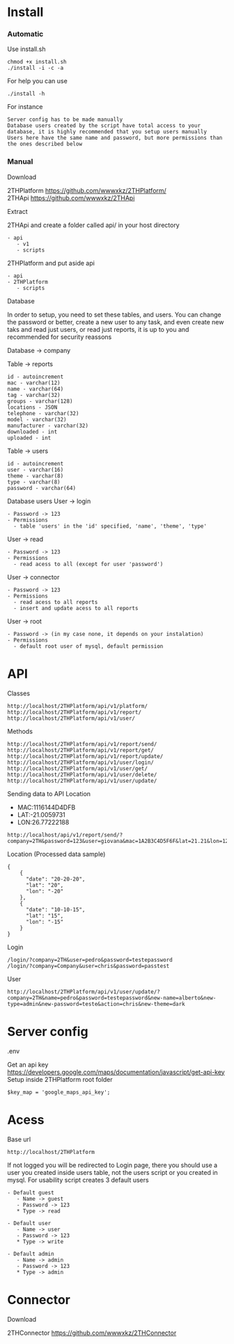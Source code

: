 # Install

### Automatic
Use install.sh
```
chmod +x install.sh
./install -i -c -a
```
For help you can use
```
./install -h
```
For instance
```
Server config has to be made manually
Database users created by the script have total access to your database, it is highly recommended that you setup users manually 
Users here have the same name and password, but more permissions than the ones described below
```

### Manual
Download

2THPlatform https://github.com/wwwxkz/2THPlatform/  
2THApi https://github.com/wwwxkz/2THApi

Extract

2THApi and create a folder called api/ in your host directory

```
- api
   - v1
   - scripts
```
2THPlatform and put aside api
```
- api
- 2THPlatform
   - scripts
```

Database

In order to setup, you need to set these tables, and users. You can change the password or better, create a new user to any task, and even create new taks and read just users, or read just reports, it is up to you and recommended for security reassons

Database -> company 

Table -> reports 
```
id - autoincrement
mac - varchar(12)
name - varchar(64)
tag - varchar(32)
groups - varchar(128)
locations - JSON 
telephone - varchar(32)
model - varchar(32)
manufacturer - varchar(32)
downloaded - int
uploaded - int
```
Table -> users
```
id - autoincrement
user - varchar(16)
theme - varchar(8)
type - varchar(8)
password - varchar(64)
```

Database users 
User -> login
```
- Password -> 123
- Permissions
  - table 'users' in the 'id' specified, 'name', 'theme', 'type'
```

User -> read
```
- Password -> 123
- Permissions
  - read acess to all (except for user 'password')
```

User -> connector
```
- Password -> 123
- Permissions
  - read acess to all reports
  - insert and update acess to all reports
```

User -> root 
```
- Password -> (in my case none, it depends on your instalation)
- Permissions
  - default root user of mysql, default permission
```

# API

Classes
```
http://localhost/2THPlatform/api/v1/platform/
http://localhost/2THPlatform/api/v1/report/
http://localhost/2THPlatform/api/v1/user/
```

Methods
```
http://localhost/2THPlatform/api/v1/report/send/
http://localhost/2THPlatform/api/v1/report/get/
http://localhost/2THPlatform/api/v1/report/update/
http://localhost/2THPlatform/api/v1/user/login/
http://localhost/2THPlatform/api/v1/user/get/
http://localhost/2THPlatform/api/v1/user/delete/
http://localhost/2THPlatform/api/v1/user/update/
```

Sending data to API 
Location
  - MAC:1116144D4DFB
  - LAT:-21.0059731
  - LON:26.77222188
```
http://localhost/api/v1/report/send/?company=2TH&password=123&user=giovana&mac=1A2B3C4D5F6F&lat=21.21&lon=12.21&tel=12313131231&model=ASUSXB00&manufacturer=ASUS
```
Location (Processed data sample)
```
{
    {
      "date": "20-20-20",
      "lat": "20",
      "lon": "-20"
    },
    {
      "date": "10-10-15",
      "lat": "15",
      "lon": "-15"
    }
}
```

Login
```
/login/?company=2TH&user=pedro&password=testepassword
/login/?company=Company&user=chris&password=passtest
```
User
```
http://localhost/2THPlatform/api/v1/user/update/?company=2TH&name=pedro&password=testepassword&new-name=alberto&new-type=admin&new-password=teste&action=chris&new-theme=dark
```

# Server config

.env

Get an api key https://developers.google.com/maps/documentation/javascript/get-api-key
Setup inside 2THPlatform root folder
```
$key_map = 'google_maps_api_key';
```

# Acess
Base url
```
http://localhost/2THPlatform
```
If not logged you will be redirected to Login page, there you should use a user you created inside users table, not the users script or you created in mysql. For usability script creates 3 default users
```
- Default guest
   - Name -> guest
   - Password -> 123
   * Type -> read 
```
```
- Default user
   - Name -> user
   - Password -> 123
   * Type -> write
```
```
- Default admin
   - Name -> admin
   - Password -> 123
   * Type -> admin
```   
   
# Connector 

Download

2THConnector https://github.com/wwwxkz/2THConnector
